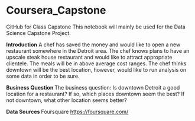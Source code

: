 # Coursera_Capstone
GitHub for Class Capstone
This notebook will mainly be used for the Data Science Capstone Project.

<b>Introduction</b>
A chef has saved the money and would like to open a new restaurant somewhere in the Detroit area.  The chef knows plans to have an upscale steak house restaurant and would like to attract appropriate clientele.  The meals will be in above average cost ranges. The chef thinks downtown will be the best location, however, would like to run analysis on some data in order to be sure.  

<b> Business Question </b>
The business question: Is downtown Detroit a good location for a restaurant?  If so, which places downtown seem the best?  If not downtown, what other location seems better?

<b> Data Sources </b> 
Foursquare https://foursquare.com/
